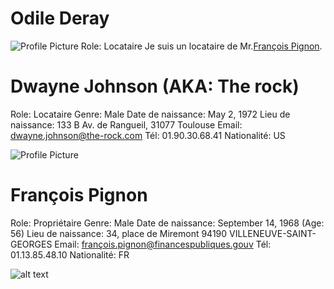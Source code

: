 # Odile Deray

![Profile Picture](src/Odile.png)
Role: Locataire
Je suis un locataire de Mr.[François Pignon](#françois-pignon). 


# Dwayne Johnson (AKA: The rock)

Role: Locataire
Genre: Male
Date de naissance: May 2, 1972
Lieu de naissance: 133 B Av. de Rangueil, 31077 Toulouse
Email: dwayne.johnson@the-rock.com
Tél: 01.90.30.68.41
Nationalité: US

![Profile Picture](./src/Brice.png)

# François Pignon

Role: Propriétaire
Genre: Male
Date de naissance: September 14, 1968 (Age: 56)
Lieu de naissance: 34, place de Miremont 94190 VILLENEUVE-SAINT-GEORGES
Email: françois.pignon@financespubliques.gouv
Tél: 01.13.85.48.10
Nationalité: FR

![alt text](src/François.png)
